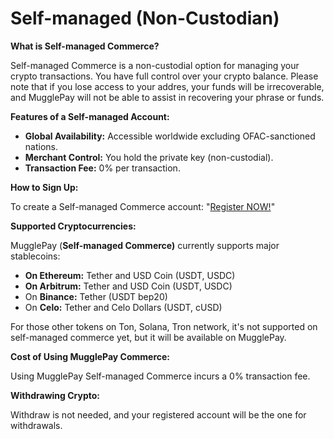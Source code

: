 # Self-managed (Non-Custodian)

**What is Self-managed Commerce?**

Self-managed Commerce is a non-custodial option for managing your crypto transactions. You have full control over your crypto balance. Please note that if you lose access to your addres, your funds will be irrecoverable, and MugglePay will not be able to assist in recovering your phrase or funds.



**Features of a Self-managed Account:**

* **Global Availability:** Accessible worldwide excluding OFAC-sanctioned nations.
* **Merchant Control:** You hold the private key (non-custodial).
* **Transaction Fee:** 0% per transaction.



**How to Sign Up:**

To create a Self-managed Commerce account: "[Register NOW!](https://merchants.mugglepay.com/)"&#x20;





**Supported Cryptocurrencies:**

MugglePay (**Self-managed Commerce)** currently supports major stablecoins:

* **On Ethereum:** Tether and USD Coin (USDT, USDC)
* **On Arbitrum:** Tether and USD Coin (USDT, USDC)
* On **Binance:** Tether (USDT bep20)
* On **Celo:** Tether and Celo Dollars (USDT, cUSD)

For those other tokens on Ton, Solana, Tron network, it's not supported on self-managed commerce yet, but it will be available on MugglePay.



**Cost of Using MugglePay Commerce:**

Using MugglePay Self-managed Commerce incurs a 0% transaction fee.&#x20;



**Withdrawing Crypto:**

Withdraw is not needed, and your registered account will be the one for withdrawals.

